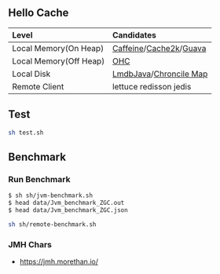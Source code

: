 ## Hello Cache

| Level                  | Candidates                                                                                                                |
|:-----------------------|:--------------------------------------------------------------------------------------------------------------------------|
| Local Memory(On Heap)  | [Caffeine](https://github.com/ben-manes/caffeine)/[Cache2k](https://cache2k.org)/[Guava](https://github.com/google/guava) |
| Local Memory(Off Heap) | [OHC](https://github.com/snazy/ohc)                                                                                       |
| Local Disk             | [LmdbJava](https://github.com/lmdbjava/lmdbjava)/[Chroncile Map](https://github.com/OpenHFT/Chronicle-Map)                |
| Remote Client          | lettuce redisson jedis                                                                                                    |
## Test

```sh
sh test.sh
```

## Benchmark

### Run Benchmark

```sh
$ sh sh/jvm-benchmark.sh
$ head data/Jvm_benchmark_ZGC.out
$ head data/Jvm_benchmark_ZGC.json
```

```sh
sh sh/remote-benchmark.sh 

```


### JMH Chars

- https://jmh.morethan.io/